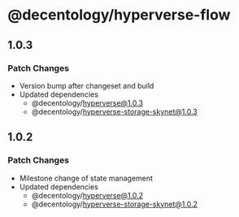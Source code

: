 # @decentology/hyperverse-flow

## 1.0.3

### Patch Changes

- Version bump after changeset and build
- Updated dependencies
  - @decentology/hyperverse@1.0.3
  - @decentology/hyperverse-storage-skynet@1.0.3

## 1.0.2

### Patch Changes

- Milestone change of state management
- Updated dependencies
  - @decentology/hyperverse@1.0.2
  - @decentology/hyperverse-storage-skynet@1.0.2
